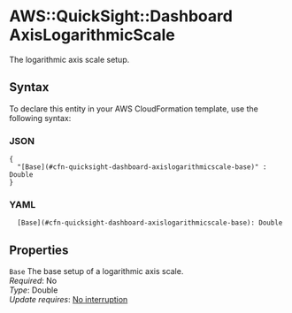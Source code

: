 # AWS::QuickSight::Dashboard AxisLogarithmicScale<a name="aws-properties-quicksight-dashboard-axislogarithmicscale"></a>

The logarithmic axis scale setup\.

## Syntax<a name="aws-properties-quicksight-dashboard-axislogarithmicscale-syntax"></a>

To declare this entity in your AWS CloudFormation template, use the following syntax:

### JSON<a name="aws-properties-quicksight-dashboard-axislogarithmicscale-syntax.json"></a>

```
{
  "[Base](#cfn-quicksight-dashboard-axislogarithmicscale-base)" : Double
}
```

### YAML<a name="aws-properties-quicksight-dashboard-axislogarithmicscale-syntax.yaml"></a>

```
  [Base](#cfn-quicksight-dashboard-axislogarithmicscale-base): Double
```

## Properties<a name="aws-properties-quicksight-dashboard-axislogarithmicscale-properties"></a>

`Base` <a name="cfn-quicksight-dashboard-axislogarithmicscale-base"></a>
The base setup of a logarithmic axis scale\.  
_Required_: No  
_Type_: Double  
_Update requires_: [No interruption](https://docs.aws.amazon.com/AWSCloudFormation/latest/UserGuide/using-cfn-updating-stacks-update-behaviors.html#update-no-interrupt)
